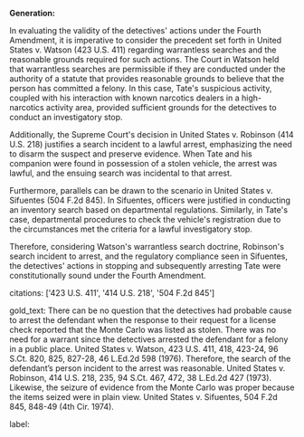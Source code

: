 **Generation:**

In evaluating the validity of the detectives' actions under the Fourth Amendment, it is imperative to consider the precedent set forth in United States v. Watson (423 U.S. 411) regarding warrantless searches and the reasonable grounds required for such actions. The Court in Watson held that warrantless searches are permissible if they are conducted under the authority of a statute that provides reasonable grounds to believe that the person has committed a felony. In this case, Tate's suspicious activity, coupled with his interaction with known narcotics dealers in a high-narcotics activity area, provided sufficient grounds for the detectives to conduct an investigatory stop.

Additionally, the Supreme Court's decision in United States v. Robinson (414 U.S. 218) justifies a search incident to a lawful arrest, emphasizing the need to disarm the suspect and preserve evidence. When Tate and his companion were found in possession of a stolen vehicle, the arrest was lawful, and the ensuing search was incidental to that arrest.

Furthermore, parallels can be drawn to the scenario in United States v. Sifuentes (504 F.2d 845). In Sifuentes, officers were justified in conducting an inventory search based on departmental regulations. Similarly, in Tate's case, departmental procedures to check the vehicle's registration due to the circumstances met the criteria for a lawful investigatory stop.

Therefore, considering Watson's warrantless search doctrine, Robinson's search incident to arrest, and the regulatory compliance seen in Sifuentes, the detectives' actions in stopping and subsequently arresting Tate were constitutionally sound under the Fourth Amendment.

citations: ['423 U.S. 411', '414 U.S. 218', '504 F.2d 845']

gold_text: There can be no question that the detectives had probable cause to arrest the defendant when the response to their request for a license check reported that the Monte Carlo was listed as stolen. There was no need for a warrant since the detectives arrested the defendant for a felony in a public place. United States v. Watson, 423 U.S. 411, 418, 423-24, 96 S.Ct. 820, 825, 827-28, 46 L.Ed.2d 598 (1976). Therefore, the search of the defendant’s person incident to the arrest was reasonable. United States v. Robinson, 414 U.S. 218, 235, 94 S.Ct. 467, 472, 38 L.Ed.2d 427 (1973). Likewise, the seizure of evidence from the Monte Carlo was proper because the items seized were in plain view. United States v. Sifuentes, 504 F.2d 845, 848-49 (4th Cir. 1974).

label: 